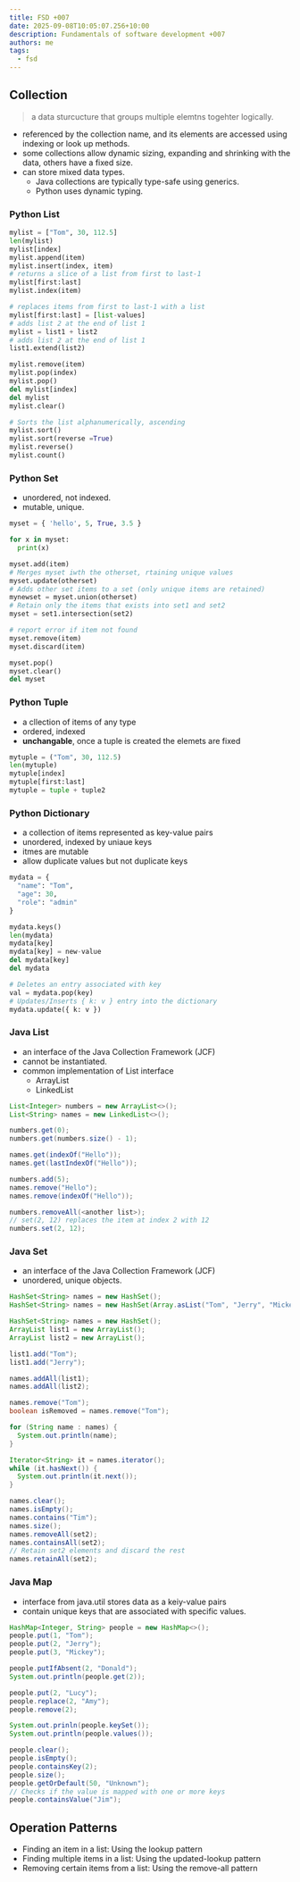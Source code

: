 ```yaml
---
title: FSD +007
date: 2025-09-08T10:05:07.256+10:00
description: Fundamentals of software development +007
authors: me
tags:
  - fsd
---
```


## Collection

> a data sturcucture that groups multiple elemtns togehter logically.

- referenced by the collection name, and its elements are accessed using indexing or look up methods.
- some collections allow dynamic sizing, expanding and shrinking with the data, others have a fixed size.
- can store mixed data types.
  - Java collections are typically type-safe using generics.
  - Python uses dynamic typing.

### Python List

```py
mylist = ["Tom", 30, 112.5]
len(mylist)
mylist[index]
mylist.append(item)
mylist.insert(index, item)
# returns a slice of a list from first to last-1
mylist[first:last]
mylist.index(item)

# replaces items from first to last-1 with a list
mylist[first:last] = [list-values] 
# adds list 2 at the end of list 1
mylist = list1 + list2
# adds list 2 at the end of list 1
list1.extend(list2)

mylist.remove(item)
mylist.pop(index)
mylist.pop()
del mylist[index]
del mylist
mylist.clear()

# Sorts the list alphanumerically, ascending
mylist.sort()
mylist.sort(reverse =True)
mylist.reverse()
mylist.count()
```

### Python Set

- unordered, not indexed.
- mutable, unique.

```py
myset = { 'hello', 5, True, 3.5 }

for x in myset:
  print(x)

myset.add(item)
# Merges myset iwth the otherset, rtaining unique values
myset.update(otherset)
# Adds other set items to a set (only unique items are retained)
mynewset = myset.union(otherset)
# Retain only the items that exists into set1 and set2
myset = set1.intersection(set2)

# report error if item not found
myset.remove(item)
myset.discard(item)

myset.pop()
myset.clear()
del myset
```

### Python Tuple

- a cllection of items of any type
- ordered, indexed
- **unchangable**, once a tuple is created the elemets are fixed

```py
mytuple = ("Tom", 30, 112.5)
len(mytuple)
mytuple[index]
mytuple[first:last]
mytuple = tuple + tuple2
```

### Python Dictionary

- a collection of items represented as key-value pairs
- unordered, indexed by uniaue keys
- itmes are mutable
- allow duplicate values but not duplicate keys

```py
mydata = {
  "name": "Tom",
  "age": 30,
  "role": "admin"
}

mydata.keys()
len(mydata)
mydata[key]
mydata[key] = new-value
del mydata[key]
del mydata

# Deletes an entry associated with key
val = mydata.pop(key)
# Updates/Inserts { k: v } entry into the dictionary
mydata.update({ k: v })
```

### Java List

- an interface of the Java Collection Framework (JCF)
- cannot be instantiated.
- common implementation of List interface
  - ArrayList
  - LinkedList

```java
List<Integer> numbers = new ArrayList<>();
List<String> names = new LinkedList<>();

numbers.get(0);
numbers.get(numbers.size() - 1);

names.get(indexOf("Hello"));
names.get(lastIndexOf("Hello"));

numbers.add(5);
names.remove("Hello");
names.remove(indexOf("Hello"));

numbers.removeAll(<another list>);
// set(2, 12) replaces the item at index 2 with 12
numbers.set(2, 12);
```

### Java Set

- an interface of the Java Collection Framework (JCF)
- unordered, unique objects.

```java
HashSet<String> names = new HashSet();
HashSet<String> names = new HashSet(Array.asList("Tom", "Jerry", "Mickey"));

HashSet<String> names = new HashSet();
ArrayList list1 = new ArrayList();
ArrayList list2 = new ArrayList();

list1.add("Tom");
list1.add("Jerry");

names.addAll(list1);
names.addAll(list2);

names.remove("Tom");
boolean isRemoved = names.remove("Tom");

for (String name : names) {
  System.out.println(name);
}

Iterator<String> it = names.iterator();
while (it.hasNext()) {
  System.out.println(it.next());
}

names.clear();
names.isEmpty();
names.contains("Tim");
names.size();
names.removeAll(set2);
names.containsAll(set2);
// Retain set2 elements and discard the rest
names.retainAll(set2);
```

### Java Map

- interface from java.util stores data as a keiy-value pairs
- contain unique keys that are associated with specific values.

```java
HashMap<Integer, String> people = new HashMap<>();
people.put(1, "Tom");
people.put(2, "Jerry");
people.put(3, "Mickey");

people.putIfAbsent(2, "Donald");
System.out.println(people.get(2));

people.put(2, "Lucy");
people.replace(2, "Amy");
people.remove(2);

System.out.prinln(people.keySet());
System.out.println(people.values());

people.clear();
people.isEmpty();
people.containsKey(2);
people.size();
people.getOrDefault(50, "Unknown");
// Checks if the value is mapped with one or more keys
people.containsValue("Jim");
```

## Operation Patterns

- Finding an item in a list: Using the lookup pattern
- Finding multiple items in a list: Using the updated-lookup pattern
- Removing certain items from a list: Using the remove-all pattern
